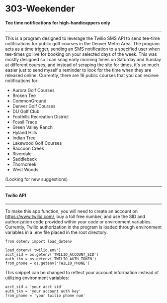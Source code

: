 # 303-Weekender

#### Tee time notifications for high-handicappers only
_______________

This is a program designed to leverage the Twilio SMS API to send tee-time notifications for public golf courses in the Denver Metro Area. 
The program acts as a time trigger, sending an SMS notification to a specified user when tee-times go live for booking on your selected days of the week.
This was mostly designed so I can snag early morning times on Saturday and Sunday at different courses, and instead of scraping the site for times, it's so much easier just to send myself a reminder to look for the time when they are released online.
Currently, there are 16 public courses that you can recieve notifications for:
 
- Aurora Golf Courses
- Broken Tee
- CommonGround
- Denver Golf Courses
- DU Golf Club
- Foothills Recreation District
- Fossil Trace
- Green Valley Ranch
- Hyland Hills
- Indian Tree
- Lakewood Golf Courses
- Raccoon Creek
- Riverdale
- Saddleback
- Thorncreek
- West Woods

(Looking for new suggestions)

___________________________________
#### Twilio API
___________________________________
To make this app function, you will need to create an account on https://www.twilio.com/, buy a toll free number, and use the SID and authorization code provided within your code or environment variables. Currently, Twilio authorization in the program is loaded through environment variables in a .env file placed in the root directory:

```
from dotenv import load_dotenv

load_dotenv('twilio.env')
acct_sid = os.getenv('TWILIO_ACCOUNT_SID')
auth_tkn = os.getenv('TWILIO_AUTH_TOKEN')
from_phone = os.getenv('TWILIO_PHONE')
```

This snippet can be changed to reflect your account information instead of utilizing environment variables:
```
acct_sid = 'your acct sid'
auth_tkn = 'your account auth key'
from_phone = 'your twilio phone num'
```